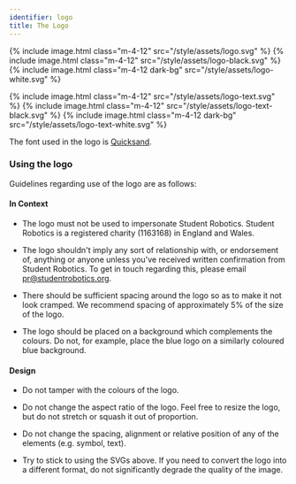 ```yaml
---
identifier: logo
title: The Logo
---
```


{% include image.html class="m-4-12" src="/style/assets/logo.svg" %}
{% include image.html class="m-4-12" src="/style/assets/logo-black.svg" %}
{% include image.html class="m-4-12 dark-bg" src="/style/assets/logo-white.svg" %}

{% include image.html class="m-4-12" src="/style/assets/logo-text.svg" %}
{% include image.html class="m-4-12" src="/style/assets/logo-text-black.svg" %}
{% include image.html class="m-4-12 dark-bg" src="/style/assets/logo-text-white.svg" %}

The font used in the logo is [Quicksand][quicksand].

### Using the logo

Guidelines regarding use of the logo are as follows:

#### In Context

* The logo must not be used to impersonate Student Robotics. Student Robotics
  is a registered charity (1163168) in England and Wales.

* The logo shouldn't imply any sort of relationship with, or endorsement of,
  anything or anyone unless you've received written confirmation from
  Student Robotics. To get in touch regarding this, please email
  [pr@studentrobotics.org](mailto:pr@studentrobotics.org).

* There should be sufficient spacing around the logo so as to make it not look
  cramped. We recommend spacing of approximately 5% of the size of the logo.

* The logo should be placed on a background which complements the colours. Do
  not, for example, place the blue logo on a similarly coloured blue background.

#### Design

* Do not tamper with the colours of the logo.

* Do not change the aspect ratio of the logo. Feel free to resize the logo, but
  do not stretch or squash it out of proportion.

* Do not change the spacing, alignment or relative position of any of the
  elements (e.g. symbol, text).

* Try to stick to using the SVGs above. If you need to convert the logo into a
  different format, do not significantly degrade the quality of the image.

[quicksand]: https://fonts.google.com/specimen/Quicksand
